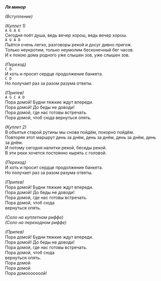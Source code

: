 ***Ля минор***																	    
																			    
*(Вступление)*																    
																			    
*(Куплет 1)*																    
`A G A E`																	    
Сегодня поёт душа, ведь вечер хорош, ведь вечер хорош.						    
`A G A D`																	    
Пьётся очень легко, разговоры рекой и досуг дивно пригож.					    
Только неукротим, только неумолим бесконечный бег часов.					    
И к покою дома родного уже слышен зов, уже слышен зов.						    
																			    
*(Переход)*																	    
`C D`																		    
И хоть и просит сердце продолжение банкета.									    
`C D`																		    
Но получает раз за разом разума ответы.										    
																			    
*(Припев)*																	    
`A G C A D`																	    
Пора домой! Будни тяжкие ждут впереди.										    
Пора домой! До беды не доводи!												    
Пора домой, где нас готовы встречать.										    
Пора домой, чтоб сюда вернуться опять.										    
																			    
*(Куплет 2)*																    
В объятья старой рутины мы снова пойдём, покорно пойдём.					    
Повторяя этот маршрут день за днём, день за днём, день за днём, день за днём.    
И потому сегодня напитки рекой, беседы рекой.								   
В эти реки хочется постоянно нырять с головой.								   
																			   
*(Переход)*																	   
И хоть и просит сердце продолжение банкета.									   
Но получает раз за разом разума ответы.										   
																			   
*(Припев)*																	   
Пора домой! Будни тяжкие ждут впереди.										   
Пора домой! До беды не доводи!												   
Пора домой, где нас готовы встречать.										   
Пора домой, чтоб сюда														   
вернуться опять.															   
																			   
*(Соло на куплетном риффе)*													   
*(Соло на переходном риффе)*												   
																			   
*(Припев)*																	   
Пора домой! Будни тяжкие ждут впереди.										   
Пора домой! До беды не доводи!												   
Пора домой, где нас готовы встречать.										   
Пора домой, чтоб сюда														   
вернуться опять.															   
Пора домой																	   
Пора домой																	   
Пора домооооооой!															   
